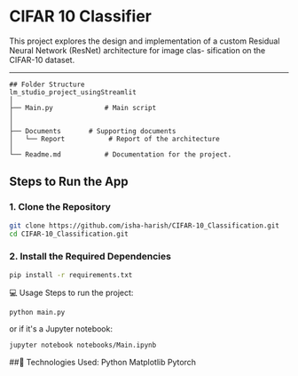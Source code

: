 # CIFAR 10 Classifier 
This project explores the design and implementation of a custom Residual Neural Network (ResNet) architecture for image clas- sification on the CIFAR-10 dataset. 

---

```
## Folder Structure
lm_studio_project_usingStreamlit
│
├── Main.py             # Main script 
│
│
├── Documents       # Supporting documents 
│   └── Report           # Report of the architecture
│
└── Readme.md           # Documentation for the project.
```

## Steps to Run the App
### 1. Clone the Repository
```bash
git clone https://github.com/isha-harish/CIFAR-10_Classification.git
cd CIFAR-10_Classification.git
```


### 2. Install the Required Dependencies
```bash
pip install -r requirements.txt
```

💻 Usage
Steps to run the project:
```bash
python main.py
```
or if it's a Jupyter notebook:
```bash
jupyter notebook notebooks/Main.ipynb
```

##🔬 Technologies Used:
Python
Matplotlib
Pytorch
